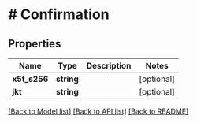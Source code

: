# # Confirmation

## Properties

Name | Type | Description | Notes
------------ | ------------- | ------------- | -------------
**x5t_s256** | **string** |  | [optional]
**jkt** | **string** |  | [optional]

[[Back to Model list]](../../README.md#models) [[Back to API list]](../../README.md#endpoints) [[Back to README]](../../README.md)
